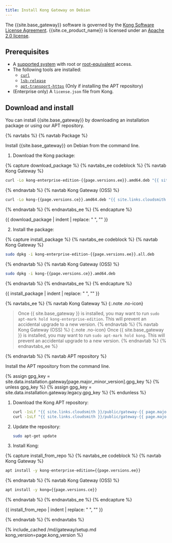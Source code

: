 ```yaml
---
title: Install Kong Gateway on Debian
---
```


The {{site.base_gateway}} software is governed by the
[Kong Software License Agreement](https://konghq.com/kongsoftwarelicense).
{{site.ce_product_name}} is licensed under an
[Apache 2.0 license](https://github.com/Kong/kong/blob/master/LICENSE).

## Prerequisites

* A [supported system](/gateway/{{page.kong_version}}/support-policy/#supported-versions) with root or [root-equivalent](/gateway/{{page.kong_version}}/production/running-kong/kong-user/) access.
* The following tools are installed:
  * [`curl`](https://curl.se/)
  * [`lsb-release`](https://packages.debian.org/lsb-release)
  * [`apt-transport-https`](https://packages.debian.org/apt-transport-https) (Only if installing the APT repository)
* (Enterprise only) A `license.json` file from Kong.

## Download and install

You can install {{site.base_gateway}} by downloading an installation package or using our APT repository.

{% navtabs %}
{% navtab Package %}

Install {{site.base_gateway}} on Debian from the command line.

1. Download the Kong package:

{% capture download_package %}
{% navtabs_ee codeblock %}
{% navtab Kong Gateway %}
```bash
curl -Lo kong-enterprise-edition-{{page.versions.ee}}.amd64.deb "{{ site.links.cloudsmith }}/public/gateway-{{ page.major_minor_version }}/deb/ubuntu/pool/bionic/main/k/ko/kong-enterprise-edition_{{page.versions.ee}}/kong-enterprise-edition_{{page.versions.ee}}_amd64.deb"
```
{% endnavtab %}
{% navtab Kong Gateway (OSS) %}
```bash
curl -Lo kong-{{page.versions.ce}}.amd64.deb "{{ site.links.cloudsmith }}/public/gateway-{{ page.major_minor_version }}/deb/ubuntu/pool/bionic/main/k/ko/kong_{{page.versions.ce}}/kong_{{page.versions.ce}}_amd64.deb"
```
{% endnavtab %}
{% endnavtabs_ee %}
{% endcapture %}

{{ download_package | indent | replace: " </code>", "</code>" }}

2. Install the package:

{% capture install_package %}
{% navtabs_ee codeblock %}
{% navtab Kong Gateway %}
```bash
sudo dpkg -i kong-enterprise-edition-{{page.versions.ee}}.all.deb
```
{% endnavtab %}
{% navtab Kong Gateway (OSS) %}
```bash
sudo dpkg -i kong-{{page.versions.ce}}.amd64.deb
```
{% endnavtab %}
{% endnavtabs_ee %}
{% endcapture %}

{{ install_package | indent | replace: " </code>", "</code>" }}

{% navtabs_ee %}
{% navtab Kong Gateway %}
{:.note .no-icon}
> Once {{ site.base_gateway }} is installed, you may want to run `sudo apt-mark hold kong-enterprise-edition`. This will prevent an accidental upgrade to a new version.
{% endnavtab %}
{% navtab Kong Gateway (OSS) %}
{:.note .no-icon}
> Once {{ site.base_gateway }} is installed, you may want to run `sudo apt-mark hold kong`. This will prevent an accidental upgrade to a new version.
{% endnavtab %}
{% endnavtabs_ee %}

{% endnavtab %}
{% navtab APT repository %}

Install the APT repository from the command line.
 
{% assign gpg_key = site.data.installation.gateway[page.major_minor_version].gpg_key  %}
{% unless gpg_key %}
{% assign gpg_key = site.data.installation.gateway.legacy.gpg_key  %}
{% endunless %}

1. Download the Kong APT repository:
    ```bash
    curl -1sLf "{{ site.links.cloudsmith }}/public/gateway-{{ page.major_minor_version }}/gpg.{{ gpg_key }}.key" |  gpg --dearmor >> /usr/share/keyrings/kong-gateway-{{ page.major_minor_version }}-archive-keyring.gpg
    curl -1sLf "{{ site.links.cloudsmith }}/public/gateway-{{ page.major_minor_version }}/config.deb.txt?distro=ubuntu&codename=$(lsb_release -sc)" > /etc/apt/sources.list.d/kong-gateway-{{ page.major_minor_version }}.list
    ```
2. Update the repository:
    ```bash
    sudo apt-get update
    ```
3. Install Kong:

{% capture install_from_repo %}
{% navtabs_ee codeblock %}
{% navtab Kong Gateway %}
```bash
apt install -y kong-enterprise-edition={{page.versions.ee}}
```
{% endnavtab %}
{% navtab Kong Gateway (OSS) %}
```bash
apt install -y kong={{page.versions.ce}}
```
{% endnavtab %}
{% endnavtabs_ee %}
{% endcapture %}

{{ install_from_repo | indent | replace: " </code>", "</code>" }}

{% endnavtab %}
{% endnavtabs %}

{% include_cached /md/gateway/setup.md kong_version=page.kong_version %}
